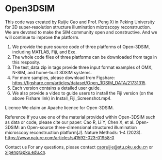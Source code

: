 # Open3DSIM
This code was created by Ruijie Cao and Prof. Peng Xi in Peking University for 3D super-resolution structure illumination microscopy reconstruction. 
We are devoted to make the SIM community open and constructive. And we will continue to improve the platform.

1. We provide the pure source code of three platforms of Open-3DSIM, including MATLAB, Fiji, and Exe.
2. The whole code files of three platforms can be downloaded from tags in this resposity.
3. The test_data.zip in tags provide three input format examples of OMX, N-SIM, and home-built 3DSIM systems. 
4. For more samples, please download from Figshare: https://figshare.com/articles/dataset/Open_3DSIM_DATA/21731315.
5. Each version contains a detailed user guide.
6. We also provide a video to guide users to install the Fiji version (on the above Fishare link) in Install_Fiji_Screenshot.mp4. 

Licence
    We claim an Apache licence for Open-3DSIM.

Reference
    If you use one of the material provided within Open-3DSIM such as data or code, please cite our paper: 
    Cao R, Li Y, Chen X, et al. Open-3DSIM: an Open-source three-dimensional structured illumination microscopy reconstruction platform[J]. Nature Methods: 1-4 (2023).
    https://www.nature.com/articles/s41592-023-01958-0

Contact us
    For any questions, please contact caoruijie@stu.pku.edu.cn or xipeng@pku.edu.cn.
